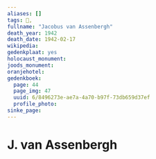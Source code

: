 ```yaml
---
aliases: []
tags: 👤, 
fullname: "Jacobus van Assenbergh"
death_year: 1942
death_date: 1942-02-17
wikipedia:
gedenkplaat: yes
holocaust_monument:
joods_monument:
oranjehotel:
gedenkboek:
  page: 44
  page_img: 47
  uuid: 6/8496273e-ae7a-4a70-b97f-73db659d37ef
  profile_photo: 
sinke_page:
---
```


# J. van Assenbergh